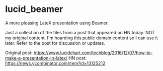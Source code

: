 # lucid_beamer
A more pleasing LateX presentation using Beamer.

Just a collection of the files from a post that appeared on HN today. NOT my original content. I'm hoarding this public domain content so I can use it later. Refer to the post for discussion or updates.

Original post: https://www.lucidchart.com/techblog/2016/12/07/how-to-make-a-presentation-in-latex/
HN post: https://news.ycombinator.com/item?id=13125212

